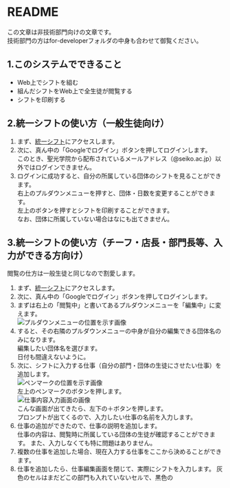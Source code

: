 # README
この文章は非技術部門向けの文章です。  
技術部門の方はfor-developerフォルダの中身も合わせて御覧ください。
## 1.このシステムでできること
* Web上でシフトを組む
* 組んだシフトをWeb上で全生徒が閲覧する
* シフトを印刷する

## 2.統一シフトの使い方（一般生徒向け）
1. まず、[統一シフト](https://seiko-shift-tool.web.app/)にアクセスします。
2. 次に、真ん中の「Googleでログイン」ボタンを押してログインします。  
このとき、聖光学院から配布されているメールアドレス（@seiko.ac.jp）以外ではログインできません。
3. ログインに成功すると、自分の所属している団体のシフトを見ることができます。  
右上のプルダウンメニューを押すと、団体・日数を変更することができます。  
左上のボタンを押すとシフトを印刷することができます。  
なお、団体に所属していない場合はなにも出てきません。

## 3.統一シフトの使い方（チーフ・店長・部門長等、入力ができる方向け）
閲覧の仕方は一般生徒と同じなので割愛します。
1. まず、[統一シフト](https://seiko-shift-tool.web.app/)にアクセスします。
2. 次に、真ん中の「Googleでログイン」ボタンを押してログインします。 
3. まずは右上の「閲覧中」と書いてあるプルダウンメニューを「編集中」に変えます。  
![プルダウンメニューの位置を示す画像]()
4. すると、その右隣のプルダウンメニューの中身が自分の編集できる団体名のみになります。    
編集したい団体名を選びます。  
日付も間違えないように。  
5. 次に、シフトに入力する仕事（自分の部門・団体の生徒にさせたい仕事）を追加します。  
![ペンマークの位置を示す画像]()  
左上のペンマークのボタンを押します。  
![仕事内容入力画面の画像]()  
こんな画面が出てきたら、左下の＋ボタンを押します。  
プロンプトが出てくるので、入力したい仕事の名前を入力します。
6. 仕事の追加ができたので、仕事の説明を追加します。  
仕事の内容は、閲覧時に所属している団体の生徒が確認することができます。
また、入力しなくても特に問題はありません。
7. 複数の仕事を追加した場合、現在入力する仕事をここから決めることができます。
8. 仕事を追加したら、仕事編集画面を閉じて、実際にシフトを入力します。
灰色のセルはまだどこの部門も入れていないセルで、黒色の
